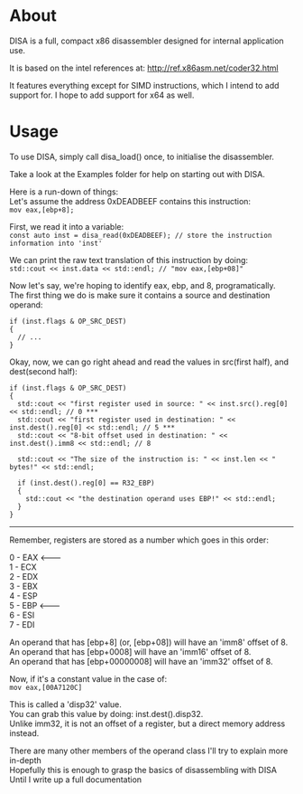 # About

DISA is a full, compact x86 disassembler designed
for internal application use.

It is based on the intel references at:
http://ref.x86asm.net/coder32.html

It features everything except for SIMD instructions,
which I intend to add support for.
I hope to add support for x64 as well.



# Usage

To use DISA, simply call disa_load() once, to initialise the disassembler.

Take a look at the Examples folder for help on starting out with DISA.

Here is a run-down of things:<br>
Let's assume the address 0xDEADBEEF contains this instruction:<br>
`mov eax,[ebp+8];`

First, we read it into a variable:<br>
`const auto inst = disa_read(0xDEADBEEF); // store the instruction information into 'inst'`

We can print the raw text translation of this instruction by doing:<br>
`std::cout << inst.data << std::endl; // "mov eax,[ebp+08]"`

Now let's say, we're hoping to identify eax, ebp, and 8, programatically.<br>
The first thing we do is make sure it contains a source and destination operand:
```
if (inst.flags & OP_SRC_DEST)
{
  // ...
}
```

Okay, now, we can go right ahead and read the values in src(first half), and dest(second half):
```
if (inst.flags & OP_SRC_DEST)
{
  std::cout << "first register used in source: " << inst.src().reg[0] << std::endl; // 0 ***
  std::cout << "first register used in destination: " << inst.dest().reg[0] << std::endl; // 5 ***
  std::cout << "8-bit offset used in destination: " << inst.dest().imm8 << std::endl; // 8
  
  std::cout << "The size of the instruction is: " << inst.len << " bytes!" << std::endl;
  
  if (inst.dest().reg[0] == R32_EBP)
  {
    std::cout << "the destination operand uses EBP!" << std::endl;
  }
}
```

***
Remember, registers are stored as a number which goes in this order:<br>

0 - EAX <---<br>
1 - ECX<br>
2 - EDX<br>
3 - EBX<br>
4 - ESP<br>
5 - EBP <---<br>
6 - ESI<br>
7 - EDI<br>


An operand that has [ebp+8] (or, [ebp+08]) will have an 'imm8' offset of 8.<br>
An operand that has [ebp+0008] will have an 'imm16' offset of 8.<br>
An operand that has [ebp+00000008] will have an 'imm32' offset of 8.<br>

Now, if it's a constant value in the case of:<br>
`mov eax,[00A7120C]`

This is called a 'disp32' value.<br>
You can grab this value by doing: inst.dest().disp32.<br>
Unlike imm32, it is not an offset of a register, but a direct memory address instead.<br>

There are many other members of the operand class I'll try to explain more in-depth<br>
Hopefully this is enough to grasp the basics of disassembling with DISA<br>
Until I write up a full documentation<br>

